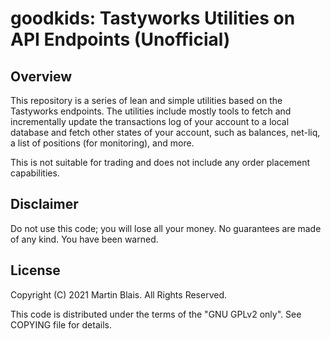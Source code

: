 # goodkids: Tastyworks Utilities on API Endpoints (Unofficial)

## Overview

This repository is a series of lean and simple utilities based on the Tastyworks
endpoints. The utilities include mostly tools to fetch and incrementally update
the transactions log of your account to a local database and fetch other states
of your account, such as balances, net-liq, a list of positions (for
monitoring), and more.

This is not suitable for trading and does not include any order placement
capabilities.


## Disclaimer

Do not use this code; you will lose all your money. No guarantees are made of
any kind. You have been warned.


## License

Copyright (C) 2021  Martin Blais.  All Rights Reserved.

This code is distributed under the terms of the "GNU GPLv2 only".
See COPYING file for details.
